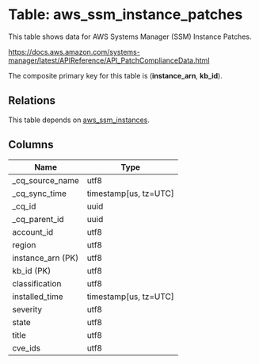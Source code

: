 # Table: aws_ssm_instance_patches

This table shows data for AWS Systems Manager (SSM) Instance Patches.

https://docs.aws.amazon.com/systems-manager/latest/APIReference/API_PatchComplianceData.html

The composite primary key for this table is (**instance_arn**, **kb_id**).

## Relations

This table depends on [aws_ssm_instances](aws_ssm_instances).

## Columns

| Name          | Type          |
| ------------- | ------------- |
|_cq_source_name|utf8|
|_cq_sync_time|timestamp[us, tz=UTC]|
|_cq_id|uuid|
|_cq_parent_id|uuid|
|account_id|utf8|
|region|utf8|
|instance_arn (PK)|utf8|
|kb_id (PK)|utf8|
|classification|utf8|
|installed_time|timestamp[us, tz=UTC]|
|severity|utf8|
|state|utf8|
|title|utf8|
|cve_ids|utf8|